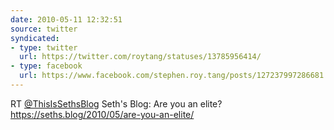 ```yaml
---
date: 2010-05-11 12:32:51
source: twitter
syndicated:
- type: twitter
  url: https://twitter.com/roytang/statuses/13785956414/
- type: facebook
  url: https://www.facebook.com/stephen.roy.tang/posts/127237997286681
---
```


RT [@ThisIsSethsBlog](https://twitter.com/ThisIsSethsBlog/) Seth's Blog: Are you an elite? https://seths.blog/2010/05/are-you-an-elite/